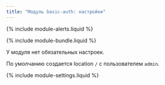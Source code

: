 ```yaml
---
title: "Модуль basic-auth: настройки"
---
```


{% include module-alerts.liquid %}

{% include module-bundle.liquid %}

У модуля нет обязательных настроек.

По умолчанию создается location `/` с пользователем `admin`.

{% include module-settings.liquid %}
